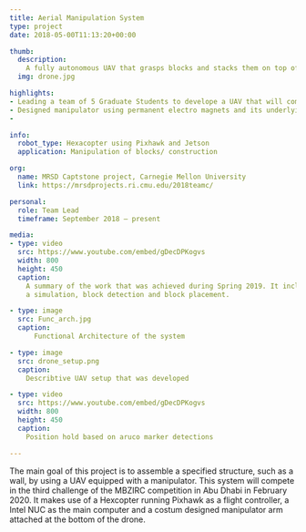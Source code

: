 ```yaml
---
title: Aerial Manipulation System
type: project
date: 2018-05-00T11:13:20+00:00

thumb:
  description: 
    A fully autonomous UAV that grasps blocks and stacks them on top of each other
  img: drone.jpg

highlights:
- Leading a team of 5 Graduate Students to develope a UAV that will compete in the MBZIRC Challenge 2020 in Abu-Dhabi 
- Designed manipulator using permanent electro magnets and its underlying control algorithm
- 

info:
  robot_type: Hexacopter using Pixhawk and Jetson
  application: Manipulation of blocks/ construction

org:
  name: MRSD Captstone project, Carnegie Mellon University
  link: https://mrsdprojects.ri.cmu.edu/2018teamc/

personal:
  role: Team Lead
  timeframe: September 2018 – present

media:
- type: video
  src: https://www.youtube.com/embed/gDecDPKogvs
  width: 800
  height: 450
  caption: 
    A summary of the work that was achieved during Spring 2019. It includes
    a simulation, block detection and block placement.

- type: image
  src: Func_arch.jpg
  caption: 
      Functional Architecture of the system

- type: image 
  src: drone_setup.png
  caption: 
    Describtive UAV setup that was developed

- type: video
  src: https://www.youtube.com/embed/gDecDPKogvs
  width: 800
  height: 450
  caption: 
    Position hold based on aruco marker detections 

---
```


The main goal of this project is to assemble a specified structure, such as a wall, by using a UAV equipped with a manipulator. This system will compete in the third challenge of the MBZIRC competition in Abu Dhabi in February 2020. It makes use of a Hexcopter running Pixhawk as a flight controller, a Intel NUC as the main computer and a costum designed manipulator arm attached at the bottom of the drone. 
